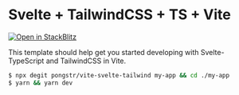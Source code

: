 # Svelte + TailwindCSS + TS + Vite

[![Open in StackBlitz](https://developer.stackblitz.com/img/open_in_stackblitz.svg)](https://stackblitz.com/github/pongstr/vite-svelte-tailwind)

This template should help get you started developing with Svelte-TypeScript and TailwindCSS in Vite.

```bash
$ npx degit pongstr/vite-svelte-tailwind my-app && cd ./my-app
$ yarn && yarn dev
```
